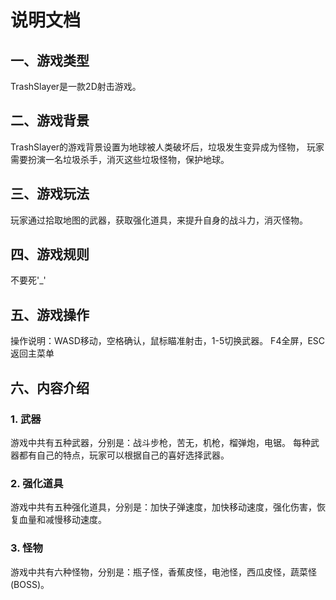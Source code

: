 ﻿# 说明文档
## 一、游戏类型
TrashSlayer是一款2D射击游戏。
## 二、游戏背景
TrashSlayer的游戏背景设置为地球被人类破坏后，垃圾发生变异成为怪物，
玩家需要扮演一名垃圾杀手，消灭这些垃圾怪物，保护地球。
## 三、游戏玩法
玩家通过拾取地图的武器，获取强化道具，来提升自身的战斗力，消灭怪物。
## 四、游戏规则
不要死'_'
## 五、游戏操作
操作说明：WASD移动，空格确认，鼠标瞄准射击，1-5切换武器。
F4全屏，ESC返回主菜单
## 六、内容介绍
### 1. 武器
游戏中共有五种武器，分别是：战斗步枪，苦无，机枪，榴弹炮，电锯。
每种武器都有自己的特点，玩家可以根据自己的喜好选择武器。
### 2. 强化道具
游戏中共有五种强化道具，分别是：加快子弹速度，加快移动速度，强化伤害，恢复血量和减慢移动速度。
### 3. 怪物
游戏中共有六种怪物，分别是：瓶子怪，香蕉皮怪，电池怪，西瓜皮怪，蔬菜怪(BOSS)。
